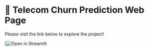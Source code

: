 # 🎈 Telecom Churn Prediction Web Page

Please visit the link below to explore the project!

[![Open in Streamlit](https://telecom-churn-590xwb6ti5g.streamlit.app/)

   
